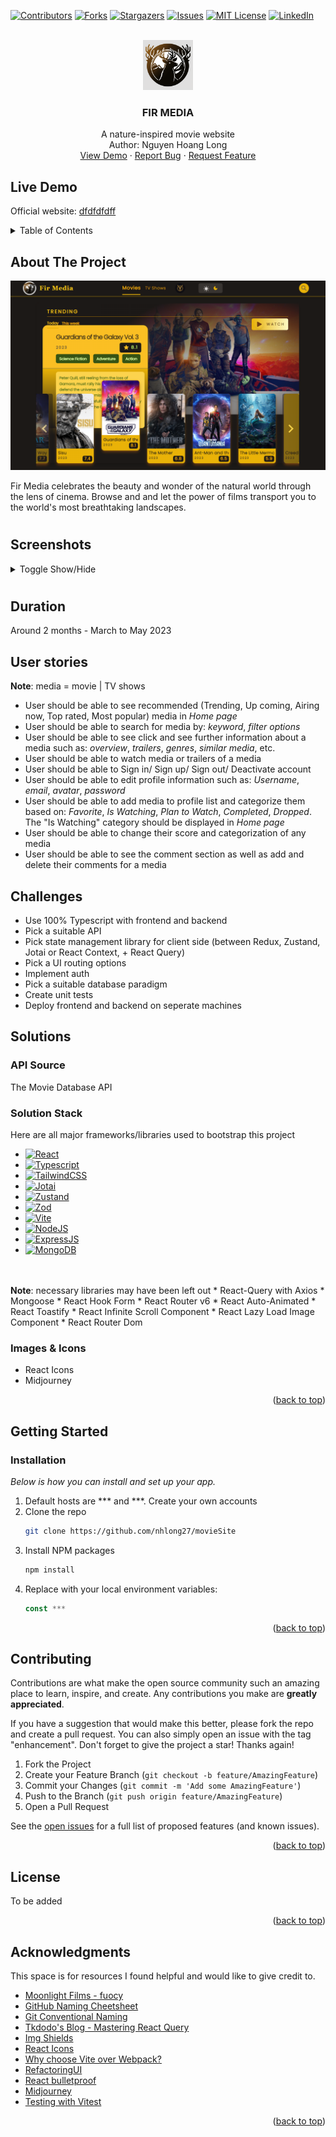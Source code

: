 <!-- Improved compatibility of back to top link: See: https://github.com/nhlong27/dengueapp/pull/73 -->
<a id="readme-top"></a>

<!-- PROJECT SHIELDS -->
[![Contributors][contributors-shield]][contributors-url]
[![Forks][forks-shield]][forks-url]
[![Stargazers][stars-shield]][stars-url]
[![Issues][issues-shield]][issues-url]
[![MIT License][license-shield]][license-url]
[![LinkedIn][linkedin-shield]][linkedin-url]

<!-- PROJECT LOGO -->
<br />
<div align="center">
  <a href="https://github.com/nhlong27/..">
    <img src="./client/public/assets/logos/logo-md.png" alt="Logo" width="80" height="80">
  </a>

  <h3 align="center">FIR MEDIA</h3>

  <p align="center">
    A nature-inspired movie website
    <br />
    Author: Nguyen Hoang Long 
    <br />
    <a href="">View Demo</a>
    ·
    <a href="https://github.com/nhlong27/../issues">Report Bug</a>
    ·
    <a href="https://github.com/nhlong27/../issues">Request Feature</a>
  </p>
</div>

## Live Demo
Official website: <a href="">dfdfdfdff</a>

<!-- TABLE OF CONTENTS -->
<details>
  <summary>Table of Contents</summary>
  <ol>
    <li>
      <a href="#about">About The Project</a>
      <ul>
        <li><a href="#screenshots">Screenshots</a></li>
        <li><a href="#duration">Duration</a></li>
        <li><a href="#challenges">Challenges</a></li>
        <li><a href="#solutions">Solutions</a></li>
      </ul>
    </li>
    <li>
      <a href="#getting_started">Getting Started</a>
      <ul>
        <li><a href="#installation">Installation</a></li>
      </ul>
    </li>
    <!-- <li><a href="#usage">Usage</a></li>
    <li><a href="#roadmap">Roadmap</a></li> -->
    <li><a href="#contributing">Contributing</a></li>
    <li><a href="#license">License</a></li>
    <!-- <li><a href="#contact">Contact</a></li> -->
    <li><a href="#acknowledgments">Acknowledgments</a></li>
  </ol>
</details>


<!-- ABOUT THE PROJECT -->
<a id='about'></a>
## About The Project

[![Product Name Screen Shot][homePage_preview-screenshot]](...url)

Fir Media celebrates the beauty and wonder of the natural world through the lens of cinema. Browse and and let the power of films transport you to the world's most breathtaking landscapes.


#
<a id='screenshot'></a>
## Screenshots
<details>
  <summary>Toggle Show/Hide</summary>
  <h1>Home page</h1>
  <img src='./screenshots/homePage.png' name="homePage-screenshot">
  <p align="right"><a href="#screenshot">back to section</a></p>

  <h1>Search by keyword</h1>
  <img src='./screenshots/explorePage_search.png' name="explorePage_search-screenshot">
  <p align="right"><a href="#screenshot">back to section</a></p>

  <h1>Search by filters</h1>
  <img src='./screenshots/explorePage_filter.png' name="explorePage_filter-screenshot">
  <p align="right"><a href="#screenshot">back to section</a></p>

  <h1>Media page</h1>
  <img src='./screenshots/mediaPage.png' name="mediaPage-screenshot">
  <p align="right"><a href="#screenshot">back to section</a></p>

  <h1>Profile page</h1>
  <img src='./screenshots/profilePage.png' name="profilePage-screenshot">
  <p align="right"><a href="#screenshot">back to section</a></p>

  <h1>Sign in/ Sign up</h1>
  <img src='./screenshots/authPage.png' name="authPage-screenshot">
  <p align="right"><a href="#screenshot">back to section</a></p>
</details>


<!-- 
[![Product Name Screen Shot][homePage-screenshot]](...url)
[![Product Name Screen Shot][explorePage_search-screenshot]](...url)
[![Product Name Screen Shot][explorePage_filter-screenshot]](...url)
[![Product Name Screen Shot][mediaPage-screenshot]](...url)
[![Product Name Screen Shot][profilePage-screenshot]](...url) -->
#

<a id='duration'></a>
## Duration

Around 2 months - March to May 2023 
## User stories  
<b>Note</b>: media = movie | TV shows
<ul>
  <li>User should be able to see recommended (Trending, Up coming, Airing now, Top rated, Most popular) media in <i>Home page</i>
  </li>
  <li>User should be able to search for media by: <i>keyword</i>, <i>filter options</i> 
  </li>
  <li>User should be able to see click and see further information about a media such as: <i>overview</i>, <i>trailers</i>, <i>genres</i>, <i>similar media</i>, etc.
  </li>
  <li>User should be able to watch media or trailers of a media</li>
  <li>User should be able to Sign in/ Sign up/ Sign out/ Deactivate account</li>
  <li>User should be able to edit profile information such as: <i>Username</i>, <i>email</i>, <i>avatar</i>, <i>password</i></li>
  <li>User should be able to add media to profile list and categorize them based on: <i>Favorite</i>, <i>Is Watching</i>, <i>Plan to Watch</i>, <i>Completed</i>, <i>Dropped</i>. The "Is Watching" category should be displayed in <i>Home page</i> </li>
  <li>User should be able to change their score and categorization of any media </li>
  <li>User should be able to see the comment section as well as add and delete their comments for a media </li>
</ul>

<a id='challenges'></a>
<h2>Challenges</h2>

<ul>
  <li>Use 100% Typescript with frontend and backend</li>
  <li>Pick a suitable API</li>
  <li>Pick state management library for client side (between Redux, Zustand, Jotai or React Context, + React Query)</li>
  <li>Pick a UI routing options</li>
  <li>Implement auth</li>
  <li>Pick a suitable database paradigm</li>
  <li>Create unit tests</li>
  <li>Deploy frontend and backend on seperate machines</li>
</ul>

<a id='solutions'></a>
<h2>Solutions</h2>

<h3>API Source</h3>
The Movie Database API

### Solution Stack

Here are all major frameworks/libraries used to bootstrap this project
* [![React][React-badge]][React-url]
* [![Typescript][Typescript-badge]][Typescript-url]
* [![TailwindCSS][TailwindCSS-badge]][TailwindCSS-url]
* [![Jotai][Jotai-badge]][Jotai-url]
* [![Zustand][Zustand-badge]][Zustand-url]
* [![Zod][Zod-badge]][Zod-url]
* [![Vite][Vite-badge]][Vite-url]
* [![NodeJS][NodeJS-badge]][NodeJS-url]
* [![ExpressJS][ExpressJS-badge]][ExpressJS-url]
* [![MongoDB][MongoDB-badge]][MongoDB-url]
<br/> 
<br/> 
<b>Note</b>: necessary libraries may have been left out
* React-Query with Axios
* Mongoose
* React Hook Form
* React Router v6
* React Auto-Animated
* React Toastify
* React Infinite Scroll Component
* React Lazy Load Image Component
* React Router Dom

### Images & Icons
* React Icons
* Midjourney 

<p align="right">(<a href="#readme-top">back to top</a>)</p>

<!-- GETTING STARTED -->
<a id='getting_started'></a>
## Getting Started
<!-- 
You can use this setup if you don't want to self-configure your project 
* [vite-react-ts-eslint-prettier](https://github.com/igdev116/vite-react-ts-eslint-prettier) -->

### Installation
<a id='installation'></a>

_Below is how you can install and set up your app._

1. Default hosts are *** and ***. Create your own accounts
2. Clone the repo
   ```sh
   git clone https://github.com/nhlong27/movieSite
   ```
3. Install NPM packages
   ```sh
   npm install
   ```
4. Replace with your local environment variables: 
   ```js
   const ***
   
   ```

<p align="right">(<a href="#readme-top">back to top</a>)</p>



<!-- CONTRIBUTING -->
<a id='contributing'></a>
## Contributing

Contributions are what make the open source community such an amazing place to learn, inspire, and create. Any contributions you make are **greatly appreciated**.

If you have a suggestion that would make this better, please fork the repo and create a pull request. You can also simply open an issue with the tag "enhancement".
Don't forget to give the project a star! Thanks again!

1. Fork the Project
2. Create your Feature Branch (`git checkout -b feature/AmazingFeature`)
3. Commit your Changes (`git commit -m 'Add some AmazingFeature'`)
4. Push to the Branch (`git push origin feature/AmazingFeature`)
5. Open a Pull Request


See the [open issues](https://github.com/nhlong27/movieSite/issues) for a full list of proposed features (and known issues).


<p align="right">(<a href="#readme-top">back to top</a>)</p>


<!-- LICENSE -->
<a id='license'></a>
## License

<!-- Distributed under the MIT License. See `LICENSE.txt` for more information. -->
To be added 

<p align="right">(<a href="#readme-top">back to top</a>)</p>

<!-- ACKNOWLEDGMENTS -->
<a id='acknowledgments'></a>
## Acknowledgments

This space is for resources I found helpful and would like to give credit to.

* [Moonlight Films - fuocy](https://github.com/kettanaito/naming-cheatsheet)
* [GitHub Naming Cheetsheet](https://github.com/kettanaito/naming-cheatsheet)
* [Git Conventional Naming](https://www.conventionalcommits.org/en/v1.0.0/)
* [Tkdodo's Blog - Mastering React Query](https://tkdodo.eu/blog/practical-react-query)
* [Img Shields](https://shields.io)
* [React Icons](https://react-icons.github.io/react-icons/search)
* [Why choose Vite over Webpack?](https://www.reddit.com/r/vuejs/comments/r0fbfw/eli5_why_is_vite_so_much_faster_than_webpack/)
* [RefactoringUI](https://www.refactoringui.com/) 
* [React bulletproof](https://github.com/alan2207/bulletproof-react/blob/master/docs/project-structure.md)
* [Midjourney](https://www.midjourney.com/)
* [Testing with Vitest](https://eternaldev.com/blog/testing-a-react-application-with-vitest/)

<p align="right">(<a href="#readme-top">back to top</a>)</p>


<!-- MARKDOWN LINKS & IMAGES -->

<!-- https://www.markdownguide.org/basic-syntax/#reference-style-links -->
[contributors-shield]: https://img.shields.io/github/contributors/nhlong27/movieSite.svg?style=for-the-badge
[contributors-url]: https://github.com/nhlong27/movieSite/graphs/contributors
[forks-shield]: https://img.shields.io/github/forks/nhlong27/movieSite.svg?style=for-the-badge
[forks-url]: https://github.com/nhlong27/movieSite/network/members
[stars-shield]: https://img.shields.io/github/stars/nhlong27/movieSite.svg?style=for-the-badge
[stars-url]: https://github.com/nhlong27/movieSite/stargazers
[issues-shield]: https://img.shields.io/github/issues/nhlong27/movieSite.svg?style=for-the-badge
[issues-url]: https://github.com/nhlong27/movieSite/issues
[license-shield]: https://img.shields.io/github/license/nhlong27/movieSite.svg?style=for-the-badge
[license-url]: https://github.com/nhlong27/movieSite/blob/master/LICENSE.txt
[linkedin-shield]: https://img.shields.io/badge/-LinkedIn-black.svg?style=for-the-badge&logo=linkedin&colorB=555
[linkedin-url]: https://www.linkedin.com/in/long-nguyen-95517b250/

<!-- Screenshots -->
[homePage-screenshot]: screenshots/homePage.png
[explorePage_search-screenshot]: screenshots/explorePage_search.png
[explorePage_filter-screenshot]: screenshots/explorePage_filter.png
[mediaPage-screenshot]: screenshots/mediaPage.png
[profilePage-screenshot]: screenshots/profilePage.png
[authPage-screenshot]: screenshots/authPage.png
[homePage_preview-screenshot]: screenshots/homePage_preview.png

<!-- Frameworks/libraries -->
[React-badge]: https://img.shields.io/badge/React-20232A?style=for-the-badge&logo=react&logoColor=61DAFB
[React-url]: https://reactjs.org/
[Vite-badge]: https://img.shields.io/badge/vite-%23646CFF.svg?style=for-the-badge&logo=vite&logoColor=white
[Vite-url]: https://vitejs.dev/
[TailwindCSS-badge]: https://img.shields.io/badge/tailwindcss-%2338B2AC.svg?style=for-the-badge&logo=tailwind-css&logoColor=white
[TailwindCSS-url]: https://tailwindcss.com/
[Jotai-badge]: https://img.shields.io/badge/-Jotai-white?style=for-the-badge
[Jotai-url]: https://jotai.org/
[NodeJS-badge]: https://img.shields.io/badge/node.js-6DA55F?style=for-the-badge&logo=node.js&logoColor=white
[NodeJS-url]: https://nodejs.org/en/
[MongoDB-badge]: https://img.shields.io/badge/MongoDB-4EA94B?style=for-the-badge&logo=mongodb&logoColor=white
[MongoDB-url]: https://www.mongodb.com/
[ExpressJS-badge]: 	https://img.shields.io/badge/Express.js-404D59?style=for-the-badge
[ExpressJS-url]: https://expressjs.com/
[Zustand-badge]: https://img.shields.io/badge/-zustand-orange
[Zustand-url]: https://github.com/pmndrs/zustand
[Typescript-badge]: https://img.shields.io/badge/TypeScript-007ACC?style=for-the-badge&logo=typescript&logoColor=white
[Typescript-url]: https://www.typescriptlang.org/
[Zod-badge]: https://img.shields.io/badge/-zod-blue
[Zod-url]: https://zod.dev/




<!-- ROADMAP -->
<!-- ## Development Pipeline

**DESIGN**

usbat: "user should be able to"
_item_: "movie" || "tv"
_recommended_: {
  movie: {
    trending,
    upcoming,
    now-playing
  },
  tv: {
    trending,
    on-the-air,
    airing-today
  }
}
_filters_: {
  movie: {
    sort_by: {
      popularity.asc,
      popularity.desc,
      release_date.desc,
      vote_average.desc,
      vote_average.asc,
      vote_count.desc,
      vote_count.asc,
    },
    year,
    with_genres
  },
  tv: {
    sort_by: {
      popularity.asc,
      popularity.desc,
      first_air_date.desc,
      vote_average.desc,
      vote_average.asc,
      vote_count.desc,
      vote_count.asc,
    },
    first_air_date_year,
    with_genres,
    with_status: {
      Planned,
      In Production,
      Ended,
      Cancelled,
      Pilot
    },
    with_type: {
      Documentary,
      News,
      Miniseries,
      Reality,
      Scripted,
      TalkShow',
      Video,
    },
  }
}
_overview_: {
  movie: [
    title, overview, genres, vote_average, vote_count, runtime, status, tagline, release_date, spoken_languages{name}, (poster_path, backdrop)
  ],
  tv: [
    tagline, name, overview, genres, vote_average, vote_count, episode_run_time, status, type, next_episode_to_air{episode_number, name, season_number, id, air_date}, last_episode_to_air{episode_number, name, , id, air_date}, first_air_date, spoken_languages{name}, networks[{name,logo_path}], number_of_seasons
  ]
}
_casts_: [
  get[cast{name, profile_path, character}, crew{job, name, profile_path}]
]
_reviews_: [
  results[{author_details{username,avatar_path,rating}, content, created_at}]
]
_similar_: [
  results[{backdrop_path, genre_ids, name, vote_average, vote_count, first_air_date, overview, popularity, id}]
]
_additionals_: {
  movie: [
    get[videos{key}]
  ],
  tv: [
    get[season{episodes{air_date, episode_number, name, id, still_path, vote_average}, season_number, name, poster_path}]
  ]
}
_item-list_: [
  _added-item_: {
    status/"Add to List": {
      watching,
      plan-to-watch,
      dropped,
      completed,
      none/"Add status"
    },
    score/"Select score",
    isFavorited/"Add to Favorites",
    <!-- isReviewed/Reviews,
    isDiscussed/Discussion 
    user,
    title,
    name,
    poster_path,
    season_number,
    id,
    createdAt,
    updatedAt
  }
]

###
Info:
    Item details: 
        imagery: poster_path, backdrop_path, trailers*
        overview: 
           movie: *title*, *tagline*, *overview*, status, *vote_average*, *release_date*, *runtime*, *budget*, *revenue*, original_language, *genres [{name}]*, *production_companies [{name}]*,
           *production_countries [{name}]*,
           ( vote_count, popularity)

           tv: name, tagline, overview, status, type, vote_average, first_air_date, episode_run_time [number], number_of_seasons, number_of_episodes,
           genres [{name}],
           original_language,
           created_by [{name, profile_path}],
            production_companies [{name}],
           production_countries [{name}], 
           networks [{name, logo_path}],

           last_episode_to_air {air_date, episode_number, name, overview, season_number, still_path} -> (season_number -> getSeason)

           next_episode_to_air {air_date, episode_number, name, overview, season_number, still_path},
           
           seasons [{season_number, episode_count, poster_path, name, overview, air_date, id}]
           (vote_count, popularity)

        user-related: user score, status, isFavorited
    Lists: similar: (you may also like)
Actions:
    Watch: - Choose different servers
    Add to Favorite
    Add Score
    Add Status
###

usbat see _recommended_[_item_] 

usbat search for _item_
  usbat search by keyword
  usbat search by _filters_[_item_][...]

usbat see _item_ information 
    watch, overview, reviews, cast, comments, slides
    usbat see _overview_[_item_]
    usbat see _casts_
    usbat see _reviews_:
    usbat see _similar_:
    usbat see _additionals_[_item_]

usbat watch _item_

usbat read and write customized information
  usbat sign up/ sign in/ sign out/ delete account
  usbat read and write personal information
  usbat read and write _added-item_ in _item-list_
  usbat read and write their reviews for _item_ 
  usbat read and write their comments for _item_ 

  Status [default: Watching] - Score - Reviews - Favorite - Comments
  'Plan to watch', ['Watching','Dropped','Completed'] && score
  (score || review || favorite) && (status ? 'watching' : status) -->

<!-- 

## Architecture

**CLIENT STATE**
  **Server API Layer**
  ### API/Request-Response Handling
    debounce
    Api_key -> proxy server: nginx route api requests
    Axios + React Query
      Infinity query
        Keep previous data
      % https://github.com/alan2207/react-query-auth
    Zustand - user, show form optimistic update + rollback/cancel mutations

  **UI/View Layer**
  ### Routing
    Code Splitting
      router + conditionals
      % https://sambitsahoo.com/blog/vite-code-splitting-that-works.html
    Transition
      framer-motion
    Loaders
    errorElement
  ### Error Handling
    Toast, reset form
    Receive server error handling -> React Query handles try-catch, error bubbling to route if no errorBoundary
    404 page - errorElement on <Route>
  ### Suspense Handling
    Skeleton
      react-loading-skeleton
    Lazy loading image
      browser lazyload
      blurhash

Construct step
  Responsive
  Home
    Movie Component
    Swiper
  Discover
    Filter section

  Profile

Functionality Step
  button disabled
Paint Step
  react auto animate - parent & children
  progress bar
  toggling dark/light theme

**SERVER STATE**
  **Client API Layer**
  ### API/Request-Response Handling
    Express
      res.append
      Routing
      % https://stackoverflow.com/questions/7042340/error-cant-set-headers-after-they-are-sent-to-the-client
    Error handling
      "When an error is thrown, the JavaScript runtime will immediately stop executing the current function and start unwinding the call stack to find a catch block that can handle the error. If no catch block is found, the error will be passed up to the global error handler, which will display an error message in the console or in the UI."
      "Without return, the code after res.send() would still be executed, even though it's unlikely to have any effect on the response to the client. For example, if you have logging statements or other code that modifies variables after the call to res.send(), it would still be executed even though it doesn't affect the response to the client.

      "Using return after res.send() is a good practice because it ensures that any subsequent code is not executed, which can help prevent errors and improve the performance of your code. However, if you're confident that there's no code after res.send() that would have unintended consequences, you can omit the return statement."
  **Domain**
  ### Middlewares (client has middleware too)

  **Persistence**
  ### Data types 
    MultiMedia
      % Using multer: https://www.youtube.com/watch?v=srPXMt1Q0nY
      % https://www.mongodb.com/community/forums/t/process-of-storing-images-in-mongodb/15093/5
  ### ORM
    Mongoose

**TEST**
**SECURITY**
  **Auth**
  # Tokens + Cookie
    Httponly cookie + browser CORS, xsrf support (axios withCredentials + corsOptions credentials: true, allow origin: localhost...)  
    % https://www.reddit.com/r/webdev/comments/rck2mv/where_is_best_place_to_store_the_bearer_token_you/
    % https://stackoverflow.com/questions/43002444/make-axios-send-cookies-in-its-requests-automatically
    % https://stackoverflow.com/questions/43772830/access-control-allow-credentials-header-in-the-response-is-which-must-be-t -->

<!-- **OTHERS**
 .gitignore - remove cache
% https://stackoverflow.com/questions/38983153/git-ignore-env-files-not-working
  setting up
% https://blog.tericcabrel.com/set-up-a-nodejs-project-with-typescript-eslint-and-prettier/
See the [open issues](https://github.com/nhlong27/movieSite/issues) for a full list of proposed features (and known issues). -->